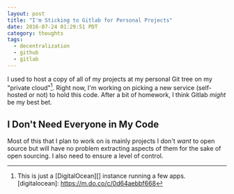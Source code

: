 ```yaml
---
layout: post
title: "I'm Sticking to Gitlab for Personal Projects"
date: 2016-07-24 01:29:51 PDT
category: thoughts
tags:
  - decentralization
  - github
  - gitlab
---
```


I used to host a copy of all of my projects at my personal Git tree on my
"private cloud"[^1]. Right now, I'm working on picking a new service
(self-hosted or not) to hold this code. After a bit of homework, I think Gitlab
_might_ be my best bet.

## I Don't Need Everyone in My Code
Most of this that I plan to work on is mainly projects I don't _want_ to open
source but will have no problem extracting aspects of them for the sake of open
sourcing. I also need to ensure a level of control. 

[^1]: This is just a [DigitalOcean][] instance running a few apps.
[digitalocean]: https://m.do.co/c/0d64aebbf668
